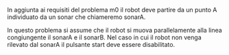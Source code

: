 In aggiunta ai requisiti del problema m0 il robot deve partire da un punto A individuato da un sonar che chiameremo sonarA. 

In questo problema si assume che il robot si muova parallelamente alla linea congiungente il sonarA e il sonarB. Nel caso in cui il robot non venga rilevato dal sonarA il pulsante start deve essere disabilitato.

